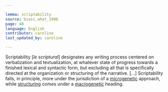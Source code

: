 ```yaml
---

lemma: scriptability
source: biasi_what_1996
page: 48
language: English
contributor: caroline
last_updated_by: caroline

---
```


Scriptability [_le scriptural_] designates any writing process centered on verbalization and textualization, at whatever state of progress towards a finished lexical and syntactic form, but excluding all that is specifically directed at the organization or structuring of the narrative. […] Scriptability falls, in principle, more under the jurisdiction of a [microgenetic](microgenesis.html) approach, while [structuring](structuring.html) comes under a [macrogenetic](macrogenesis.html) heading.
